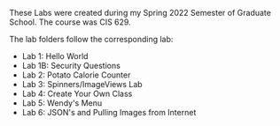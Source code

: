 These Labs were created during my Spring 2022 Semester of Graduate School. The course was CIS 629.

The lab folders follow the corresponding lab:
- Lab 1: Hello World
- Lab 1B: Security Questions
- Lab 2: Potato Calorie Counter
- Lab 3: Spinners/ImageViews Lab
- Lab 4: Create Your Own Class
- Lab 5: Wendy's Menu
- Lab 6: JSON's and Pulling Images from Internet